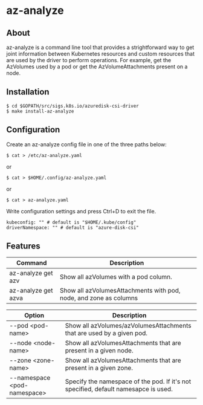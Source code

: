 # az-analyze

## About
az-analyze is a command line tool that provides a strightforward way to get joint information between Kubernetes resources and custom resources that are used by the driver to perform operations. For example, get the AzVolumes used by a pod or get the AzVolumeAttachments present on a node.

## Installation
```console
$ cd $GOPATH/src/sigs.k8s.io/azuredisk-csi-driver
$ make install-az-analyze
```
## Configuration
Create an az-analyze config file in one of the three paths below:
```console
$ cat > /etc/az-analyze.yaml
```
or
```console
$ cat > $HOME/.config/az-analyze.yaml
```
or
```console
$ cat > az-analyze.yaml
```
Write configuration settings and press Ctrl+D to exit the file.
```console
kubeconfig: "" # default is "$HOME/.kube/config"
driverNamespace: "" # default is "azure-disk-csi"
```

## Features
|Command|Description|
|---|---|
|az-analyze get azv|Show all azVolumes with a pod column.|
|az-analyze get azva|Show all azVolumesAttachments with pod, node, and zone as columns|

|Option|Description|
|---|---|
|--pod \<pod-name\>|Show all azVolumes/azVolumesAttachments that are used by a given pod.|
|--node \<node-name\>|Show all azVolumesAttachments that are present in a given node.|
|--zone \<zone-name\>|Show all azVolumesAttachments that are present in a given zone.|
|--namespace \<pod-namespace\>|Specify the namespace of the pod. If it's not specified, default namesapce is used.|
